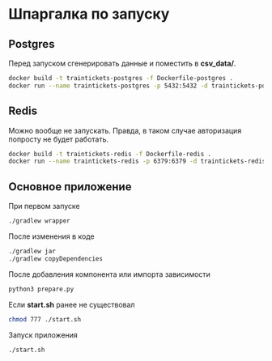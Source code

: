 # Шпаргалка по запуску

## Postgres

Перед запуском сгенерировать данные и поместить в **csv_data/**.

```bash
docker build -t traintickets-postgres -f Dockerfile-postgres .
docker run --name traintickets-postgres -p 5432:5432 -d traintickets-postgres
```

## Redis

Можно вообще не запускать. Правда, в таком случае авторизация попросту не будет работать.

```bash
docker build -t traintickets-redis -f Dockerfile-redis .
docker run --name traintickets-redis -p 6379:6379 -d traintickets-redis
```

## Основное приложение

При первом запуске

```bash
./gradlew wrapper
```

После изменения в коде

```bash
./gradlew jar
./gradlew copyDependencies
```

После добавления компонента или импорта зависимости

```bash
python3 prepare.py
```

Если **start.sh** ранее не существовал

```bash
chmod 777 ./start.sh
```

Запуск приложения

```bash
./start.sh
```
